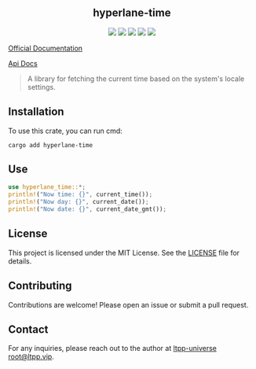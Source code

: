 <center>

## hyperlane-time

[![](https://img.shields.io/crates/v/hyperlane-time.svg)](https://crates.io/crates/hyperlane-time)
[![](https://img.shields.io/crates/d/hyperlane-time.svg)](https://img.shields.io/crates/d/hyperlane-time.svg)
[![](https://docs.rs/hyperlane-time/badge.svg)](https://docs.rs/hyperlane-time)
[![](https://github.com/ltpp-universe/hyperlane-time/workflows/Rust/badge.svg)](https://github.com/ltpp-universe/hyperlane-time/actions?query=workflow:Rust)
[![](https://img.shields.io/crates/l/hyperlane-time.svg)](./LICENSE)

</center>

[Official Documentation](https://docs.ltpp.vip/hyperlane-time/)

[Api Docs](https://docs.rs/hyperlane-time/latest/hyperlane_time/)

> A library for fetching the current time based on the system's locale settings.

## Installation

To use this crate, you can run cmd:

```shell
cargo add hyperlane-time
```

## Use

```rust
use hyperlane_time::*;
println!("Now time: {}", current_time());
println!("Now day: {}", current_date());
println!("Now date: {}", current_date_gmt());
```

## License

This project is licensed under the MIT License. See the [LICENSE](LICENSE) file for details.

## Contributing

Contributions are welcome! Please open an issue or submit a pull request.

## Contact

For any inquiries, please reach out to the author at [ltpp-universe <root@ltpp.vip>](mailto:root@ltpp.vip).
